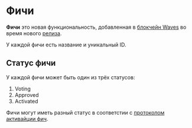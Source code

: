 # Фичи

**Фичи** это новая функциональность, добавленная в [блокчейн Waves](/en/blockchain/blockchain) во время нового [релиза](https://github.com/wavesplatform/Waves/releases).

У каждой фичи есть название и уникальный ID.

## Статус фичи

У каждой фичи может быть один из трёх статусов:

1. Voting
2. Approved
3. Activated

Фичи могут иметь разный статус в соответстии с [протоколом активайции фич](/en/waves-node/features/feature-activation-protocol).

